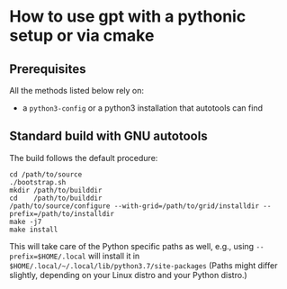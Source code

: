 # How to use gpt with a pythonic setup or via cmake

## Prerequisites

All the methods listed below rely on:

* a `python3-config` or a python3 installation that
  autotools can find

## Standard build with GNU autotools

The build follows the default procedure:

    cd /path/to/source
    ./bootstrap.sh
    mkdir /path/to/builddir
    cd    /path/to/builddir
    /path/to/source/configure --with-grid=/path/to/grid/installdir --prefix=/path/to/installdir
    make -j7
    make install

This will take care of the Python specific paths as well,
e.g., using `--prefix=$HOME/.local`  will install it in
`$HOME/.local/~/.local/lib/python3.7/site-packages`
(Paths might differ slightly, depending on your Linux distro and
your Python distro.)
